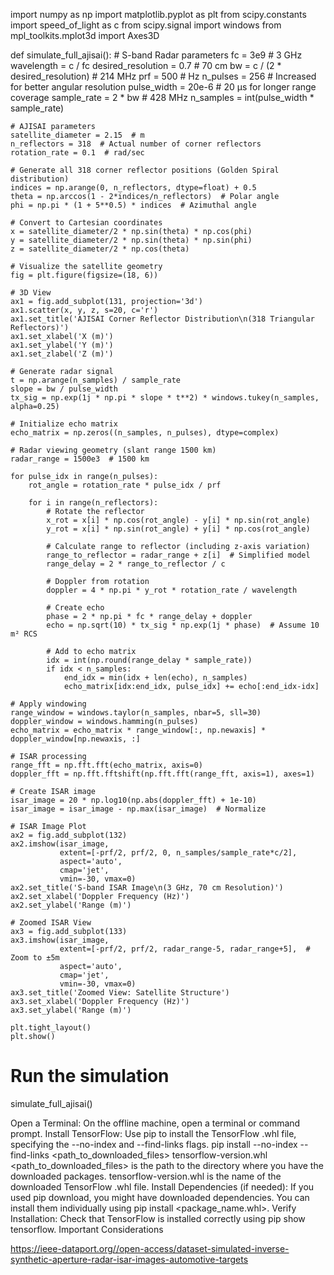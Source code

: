 import numpy as np
import matplotlib.pyplot as plt
from scipy.constants import speed_of_light as c
from scipy.signal import windows
from mpl_toolkits.mplot3d import Axes3D

def simulate_full_ajisai():
    # S-band Radar parameters
    fc = 3e9  # 3 GHz
    wavelength = c / fc
    desired_resolution = 0.7  # 70 cm
    bw = c / (2 * desired_resolution)  # 214 MHz
    prf = 500  # Hz
    n_pulses = 256  # Increased for better angular resolution
    pulse_width = 20e-6  # 20 μs for longer range coverage
    sample_rate = 2 * bw  # 428 MHz
    n_samples = int(pulse_width * sample_rate)
    
    # AJISAI parameters
    satellite_diameter = 2.15  # m
    n_reflectors = 318  # Actual number of corner reflectors
    rotation_rate = 0.1  # rad/sec
    
    # Generate all 318 corner reflector positions (Golden Spiral distribution)
    indices = np.arange(0, n_reflectors, dtype=float) + 0.5
    theta = np.arccos(1 - 2*indices/n_reflectors)  # Polar angle
    phi = np.pi * (1 + 5**0.5) * indices  # Azimuthal angle
    
    # Convert to Cartesian coordinates
    x = satellite_diameter/2 * np.sin(theta) * np.cos(phi)
    y = satellite_diameter/2 * np.sin(theta) * np.sin(phi)
    z = satellite_diameter/2 * np.cos(theta)
    
    # Visualize the satellite geometry
    fig = plt.figure(figsize=(18, 6))
    
    # 3D View
    ax1 = fig.add_subplot(131, projection='3d')
    ax1.scatter(x, y, z, s=20, c='r')
    ax1.set_title('AJISAI Corner Reflector Distribution\n(318 Triangular Reflectors)')
    ax1.set_xlabel('X (m)')
    ax1.set_ylabel('Y (m)')
    ax1.set_zlabel('Z (m)')
    
    # Generate radar signal
    t = np.arange(n_samples) / sample_rate
    slope = bw / pulse_width
    tx_sig = np.exp(1j * np.pi * slope * t**2) * windows.tukey(n_samples, alpha=0.25)
    
    # Initialize echo matrix
    echo_matrix = np.zeros((n_samples, n_pulses), dtype=complex)
    
    # Radar viewing geometry (slant range 1500 km)
    radar_range = 1500e3  # 1500 km
    
    for pulse_idx in range(n_pulses):
        rot_angle = rotation_rate * pulse_idx / prf
        
        for i in range(n_reflectors):
            # Rotate the reflector
            x_rot = x[i] * np.cos(rot_angle) - y[i] * np.sin(rot_angle)
            y_rot = x[i] * np.sin(rot_angle) + y[i] * np.cos(rot_angle)
            
            # Calculate range to reflector (including z-axis variation)
            range_to_reflector = radar_range + z[i]  # Simplified model
            range_delay = 2 * range_to_reflector / c
            
            # Doppler from rotation
            doppler = 4 * np.pi * y_rot * rotation_rate / wavelength
            
            # Create echo
            phase = 2 * np.pi * fc * range_delay + doppler
            echo = np.sqrt(10) * tx_sig * np.exp(1j * phase)  # Assume 10 m² RCS
            
            # Add to echo matrix
            idx = int(np.round(range_delay * sample_rate))
            if idx < n_samples:
                end_idx = min(idx + len(echo), n_samples)
                echo_matrix[idx:end_idx, pulse_idx] += echo[:end_idx-idx]
    
    # Apply windowing
    range_window = windows.taylor(n_samples, nbar=5, sll=30)
    doppler_window = windows.hamming(n_pulses)
    echo_matrix = echo_matrix * range_window[:, np.newaxis] * doppler_window[np.newaxis, :]
    
    # ISAR processing
    range_fft = np.fft.fft(echo_matrix, axis=0)
    doppler_fft = np.fft.fftshift(np.fft.fft(range_fft, axis=1), axes=1)
    
    # Create ISAR image
    isar_image = 20 * np.log10(np.abs(doppler_fft) + 1e-10)
    isar_image = isar_image - np.max(isar_image)  # Normalize
    
    # ISAR Image Plot
    ax2 = fig.add_subplot(132)
    ax2.imshow(isar_image,
               extent=[-prf/2, prf/2, 0, n_samples/sample_rate*c/2],
               aspect='auto',
               cmap='jet',
               vmin=-30, vmax=0)
    ax2.set_title('S-band ISAR Image\n(3 GHz, 70 cm Resolution)')
    ax2.set_xlabel('Doppler Frequency (Hz)')
    ax2.set_ylabel('Range (m)')
    
    # Zoomed ISAR View
    ax3 = fig.add_subplot(133)
    ax3.imshow(isar_image,
               extent=[-prf/2, prf/2, radar_range-5, radar_range+5],  # Zoom to ±5m
               aspect='auto',
               cmap='jet',
               vmin=-30, vmax=0)
    ax3.set_title('Zoomed View: Satellite Structure')
    ax3.set_xlabel('Doppler Frequency (Hz)')
    ax3.set_ylabel('Range (m)')
    
    plt.tight_layout()
    plt.show()

# Run the simulation
simulate_full_ajisai()


Open a Terminal: On the offline machine, open a terminal or command prompt. 
Install TensorFlow: Use pip to install the TensorFlow .whl file, specifying the --no-index and --find-links flags. 
pip install --no-index --find-links <path_to_downloaded_files> tensorflow-version.whl 
<path_to_downloaded_files> is the path to the directory where you have the downloaded packages. 
tensorflow-version.whl is the name of the downloaded TensorFlow .whl file. 
Install Dependencies (if needed): If you used pip download, you might have downloaded dependencies. You can install them individually using pip install <package_name.whl>. 
Verify Installation: Check that TensorFlow is installed correctly using pip show tensorflow. 
Important Considerations



https://ieee-dataport.org//open-access/dataset-simulated-inverse-synthetic-aperture-radar-isar-images-automotive-targets
